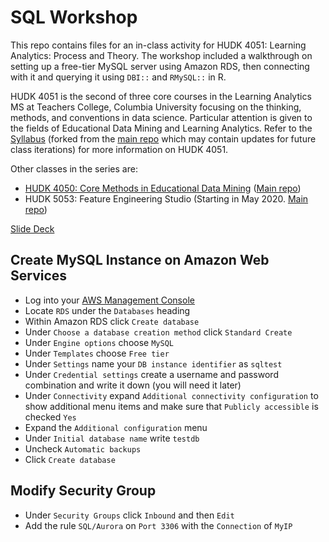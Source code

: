 # SQL Workshop

This repo contains files for an in-class activity for HUDK 4051: Learning Analytics: Process and Theory. The workshop included a walkthrough on setting
up a free-tier MySQL server using Amazon RDS, then connecting with it and
querying it using `DBI::` and `RMySQL::` in R.

HUDK 4051 is the second of three core courses in the Learning Analytics MS at
Teachers College, Columbia University focusing on the thinking, methods, and
conventions in data science. Particular attention is given to the fields of
Educational Data Mining and Learning Analytics. Refer to the
[Syllabus](https://github.com/timothyLeeXQ/HUDK-4051-Syllabus) (forked from
the [main repo](https://github.com/la-process-and-theory/syllabus) which may
contain updates for future class iterations) for more information on HUDK 4051.

Other classes in the series are:
* [HUDK 4050: Core Methods in Educational Data
Mining](https://github.com/timothyLeeXQ/HUDK-4050-Syllabus)
([Main repo](https://github.com/core-methods-in-edm/syllabus))
* HUDK 5053: Feature Engineering Studio (Starting in May 2020.
 [Main repo](https://github.com/feature-engineering-studio/syllabus))

[Slide Deck](https://github.com/learning-analytics-curriculum-teaching/sql-workshop/blob/master/sql_workshop.pdf)

## Create MySQL Instance on Amazon Web Services

* Log into your [AWS Management Console](https://console.aws.amazon.com)
* Locate `RDS` under the `Databases` heading
* Within Amazon RDS click `Create database`
* Under `Choose a database creation method` click `Standard Create`
* Under `Engine options` choose `MySQL`
* Under `Templates` choose `Free tier`
* Under `Settings` name your `DB instance identifier` as `sqltest`
* Under `Credential settings` create a username and password combination and write it down (you will need it later)
* Under `Connectivity` expand `Additional connectivity configuration` to show additional menu items and make sure that `Publicly accessible` is checked `Yes`
* Expand the `Additional configuration` menu
* Under `Initial database name` write `testdb`
* Uncheck `Automatic backups`
* Click `Create database`

## Modify Security Group

* Under `Security Groups` click `Inbound` and then `Edit`
* Add the rule `SQL/Aurora` on `Port 3306` with the `Connection` of `MyIP`
